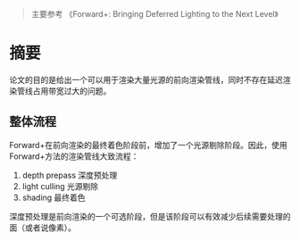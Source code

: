 > 主要参考 《Forward+: Bringing Deferred Lighting to the Next Level》

# 摘要

论文的目的是给出一个可以用于渲染大量光源的前向渲染管线，同时不存在延迟渲染管线占用带宽过大的问题。

## 整体流程

Forward+在前向渲染的最终着色阶段前，增加了一个光源剔除阶段。因此，使用Forward+方法的渲染管线大致流程：

1. depth prepass 深度预处理
2. light culling 光源剔除
3. shading 最终着色

深度预处理是前向渲染的一个可选阶段，但是该阶段可以有效减少后续需要处理的面（或者说像素）。